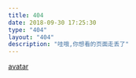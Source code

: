 ```yaml
---
title: 404
date: 2018-09-30 17:25:30
type: "404"
layout: "404"
description: "哇哦,你想看的页面走丢了"
---
```

[avatar](/medias/avatar.jpg)